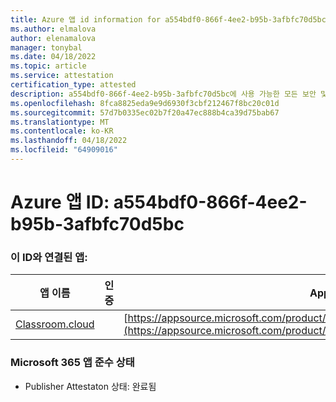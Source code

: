 ```yaml
---
title: Azure 앱 id information for a554bdf0-866f-4ee2-b95b-3afbfc70d5bc
ms.author: elmalova
author: elenamalova
manager: tonybal
ms.date: 04/18/2022
ms.topic: article
ms.service: attestation
certification_type: attested
description: a554bdf0-866f-4ee2-b95b-3afbfc70d5bc에 사용 가능한 모든 보안 및 규정 준수 정보입니다.
ms.openlocfilehash: 8fca8825eda9e9d6930f3cbf212467f8bc20c01d
ms.sourcegitcommit: 57d7b0335ec02b7f20a47ec888b4ca39d75bab67
ms.translationtype: MT
ms.contentlocale: ko-KR
ms.lasthandoff: 04/18/2022
ms.locfileid: "64909016"
---
```

# <a name="azure-app-id-a554bdf0-866f-4ee2-b95b-3afbfc70d5bc"></a>Azure 앱 ID: a554bdf0-866f-4ee2-b95b-3afbfc70d5bc


### <a name="apps-associated-with-this-id"></a>이 ID와 연결된 앱:
| **앱 이름** | **인증** | **AppSource에서 보기** |
|--------------|---------------|-----------------------|
| [Classroom.cloud](../forward/netsupportltd1595255396224.classroom_cloud.md) |  | [https://appsource.microsoft.com/product/office/netsupportltd1595255396224.classroom_cloud](https://appsource.microsoft.com/product/office/netsupportltd1595255396224.classroom_cloud) |

### <a name="microsoft-365-app-compliance-status"></a>Microsoft 365 앱 준수 상태
- Publisher Attestaton 상태: 완료됨

